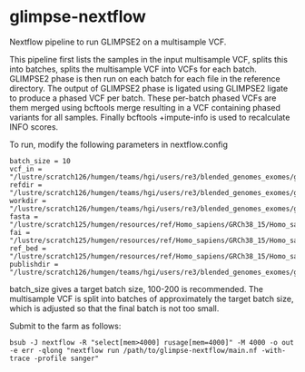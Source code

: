 # glimpse-nextflow

Nextflow pipeline to run GLIMPSE2 on a multisample VCF.

This pipeline first lists the samples in the input multisample VCF, splits this into batches, splits the multisample VCF into VCFs for each batch. GLIMPSE2 phase is then run on each batch for each file in the reference directory. The output of GLIMPSE2 phase is ligated using GLIMPSE2 ligate to produce a phased VCF per batch. These per-batch phased VCFs are them merged using bcftools merge resulting in a VCF containing phased variants for all samples. Finally bcftools +impute-info is used to recalculate INFO scores.

To run, modify the following parameters in nextflow.config

    batch_size = 10 
    vcf_in = "/lustre/scratch126/humgen/teams/hgi/users/re3/blended_genomes_exomes/glimpse_pipe_test/test_vcfs/test_for_glimpse.vcf.gz"
    refdir = "/lustre/scratch126/humgen/teams/hgi/users/re3/blended_genomes_exomes/glimpse_pipe_test/ref_mini/"
    workdir = "/lustre/scratch126/humgen/teams/hgi/users/re3/blended_genomes_exomes/glimpse_pipe_test/work"
    fasta = "/lustre/scratch125/humgen/resources/ref/Homo_sapiens/GRCh38_15/Homo_sapiens.GRCh38_15.fa"
    fai = "/lustre/scratch125/humgen/resources/ref/Homo_sapiens/GRCh38_15/Homo_sapiens.GRCh38_15.fa.fai"
    ref_bed = "/lustre/scratch125/humgen/resources/ref/Homo_sapiens/GRCh38_15/Homo_sapiens.GRCh38_15.bed"
    publishdir = "/lustre/scratch126/humgen/teams/hgi/users/re3/blended_genomes_exomes/glimpse_pipe_test/output/"

batch_size gives a target batch size, 100-200 is recommended. The multisample VCF is split into batches of approximately the target batch size, which is adjusted so that the final batch is not too small.

Submit to the farm as follows:

    bsub -J nextflow -R "select[mem>4000] rusage[mem=4000]" -M 4000 -o out -e err -qlong "nextflow run /path/to/glimpse-nextflow/main.nf -with-trace -profile sanger"
